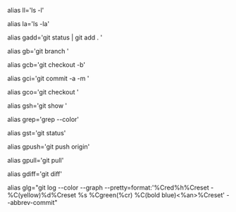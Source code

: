 alias ll='ls -l'

alias la='ls -la'

alias gadd='git status | git add . '

alias gb='git branch '

alias gcb='git checkout -b'

alias gci='git commit -a -m '

alias gco='git checkout '

alias gsh='git show '

alias grep='grep --color'

alias gst='git status'

alias gpush='git push origin'

alias gpull='git pull'

alias gdiff='git diff'

alias glg="git log --color --graph --pretty=format:'%Cred%h%Creset -%C(yellow)%d%Creset %s %Cgreen(%cr) %C(bold blue)<%an>%Creset' --abbrev-commit"



